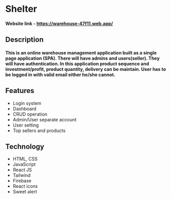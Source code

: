 # Shelter

#### Website link - https://warehouse-47f11.web.app/

## Description

#### This is an online warehouse management application built as a single page application (SPA). There will have admins and users(seller). They will have authentication. In this application product sequence and investment/profit, product quantity, delivery can be maintain. User has to be logged in with valid email either he/she cannot.

## Features

- Login system
- Dashboard
- CRUD operation
- Admin/User separate account
- User setting
- Top sellers and products

## Technology

- HTML, CSS
- JavaScript
- React JS
- Tailwind
- Firebase
- React icons
- Sweet alert
